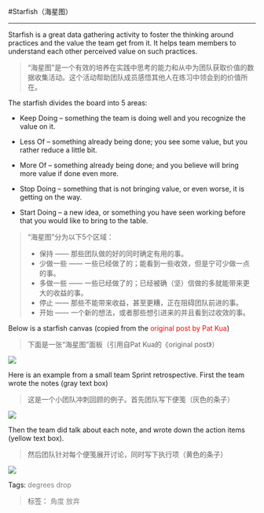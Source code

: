 #Starfish（海星图）

----------

Starfish is a great data gathering activity to foster the thinking around practices and the value the team get from it. It helps team members to understand each other perceived value on such practices.

> “海星图”是一个有效的培养在实践中思考的能力和从中为团队获取价值的数据收集活动。这个活动帮助团队成员感悟其他人在练习中领会到的价值所在。

The starfish divides the board into 5 areas:

- Keep Doing – something the team is doing well and you recognize the value on it.

- Less Of – something already being done; you see some value, but you rather reduce a little bit.

- More Of – something already being done; and you believe will bring more value if done even more.

- Stop Doing – something that is not bringing value, or even worse, it is getting on the way.

- Start Doing – a new idea, or  something you have seen working before that you would like to bring to the table.

> “海星图”分为以下5个区域：
> 
> - 保持 —— 那些团队做的好的同时确定有用的事。
> - 少做一些 —— 一些已经做了的；能看到一些收效，但是宁可少做一点的事。
> - 多做一些 —— 一些已经做了的；已经被确（坚）信做的多就能带来更大的收益的事。
> - 停止 —— 那些不能带来收益，甚至更糟，正在阻碍团队前进的事。
> - 开始 —— 一个新的想法，或者那些想引进来的并且看到过收效的事。
> 

Below is a starfish canvas (copied from the <font color='red'>original post by Pat Kua</font>)
> 下面是一张“海星图”面板（引用自Pat Kua的《original post》）

![](http://www.thekua.com/rant/wp-content/uploads/2006/03/StarTechnique.gif)

Here is an example from a small team Sprint retrospective. First the team wrote the notes (gray text box)
> 这是一个小团队冲刺回顾的例子。首先团队写下便笺（灰色的条子）

![](http://i.imgur.com/C3s7blD.png)

Then the team did talk about each note, and wrote down the action items (yellow text box).
> 然后团队针对每个便笺展开讨论，同时写下执行项（黄色的条子）

![](http://i.imgur.com/06aLASQ.png)

Tags:<font color='grey'> degrees drop </font>
> 标签：<font color='grey'> 角度 放弃 </font>



